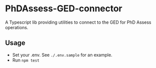 # PhDAssess-GED-connector

A Typescript lib providing utilities to connect to the GED for PhD Assess operations.

## Usage

- Set your .env. See `./.env.sample` for an example.
- Run `npm test`

